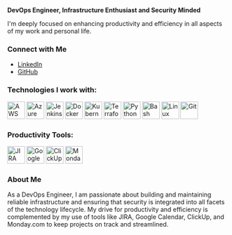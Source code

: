 **DevOps Engineer, Infrastructure Enthusiast and Security Minded**

I'm deeply focused on enhancing productivity and efficiency in all aspects of my work and personal life.

### Connect with Me
- [LinkedIn](https://www.linkedin.com/in/edenporat)
- [GitHub](https://github.com/nx1x)

### Technologies I work with:
<img src="https://img.icons8.com/color/48/000000/amazon-web-services.png" alt="AWS" width="40" height="40"/> <img src="https://img.icons8.com/color/48/000000/azure-1.png" alt="Azure" width="40" height="40"/> <img src="https://img.icons8.com/color/48/000000/jenkins.png" alt="Jenkins" width="40" height="40"/> <img src="https://img.icons8.com/color/48/000000/docker.png" alt="Docker" width="40" height="40"/> <img src="https://img.icons8.com/color/48/000000/kubernetes.png" alt="Kubernetes" width="40" height="40"/> <img src="https://img.icons8.com/color/48/000000/terraform.png" alt="Terraform" width="40" height="40"/> <img src="https://img.icons8.com/color/48/000000/python.png" alt="Python" width="40" height="40"/> <img src="https://img.icons8.com/color/48/000000/bash.png" alt="Bash" width="40" height="40"/> <img src="https://img.icons8.com/color/48/000000/linux.png" alt="Linux" width="40" height="40"/> <img src="https://img.icons8.com/color/48/000000/git.png" alt="Git" width="40" height="40"/>

### Productivity Tools:
<img src="https://img.icons8.com/color/48/000000/jira.png" alt="JIRA" width="40" height="40"/> <img src="https://img.icons8.com/color/48/000000/google-calendar.png" alt="Google Calendar" width="40" height="40"/> <img src="https://img.icons8.com/color/48/000000/clickup.png" alt="ClickUp" width="40" height="40"/> <img src="https://img.icons8.com/color/48/000000/monday.png" alt="Monday.com" width="40" height="40"/>

### About Me
As a DevOps Engineer, I am passionate about building and maintaining reliable infrastructure and ensuring that security is integrated into all facets of the technology lifecycle. My drive for productivity and efficiency is complemented by my use of tools like JIRA, Google Calendar, ClickUp, and Monday.com to keep projects on track and streamlined.

